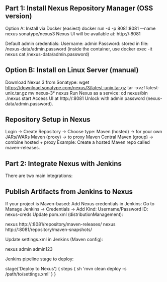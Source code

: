 ## Part 1: Install Nexus Repository Manager (OSS version)
Option A: Install via Docker (easiest)
docker run -d -p 8081:8081 --name nexus sonatype/nexus3
Nexus UI will be available at: http://<server-ip>:8081

Default admin credentials:
Username: admin
Password: stored in file:
/nexus-data/admin.password
(inside the container, use docker exec -it nexus cat /nexus-data/admin.password)



## Option B: Install on Linux Server (manual)

Download Nexus 3 from Sonatype:
wget https://download.sonatype.com/nexus/3/latest-unix.tar.gz
tar -xvzf latest-unix.tar.gz
mv nexus-3* nexus
Run Nexus as a service:
cd nexus/bin
./nexus start
Access UI at http://<server-ip>:8081
Unlock with admin password (nexus-data/admin.password).



## Repository Setup in Nexus

Login → Create Repository → Choose type:
Maven (hosted) → for your own JARs/WARs
Maven (proxy) → to proxy Maven Central
Maven (group) → combine hosted + proxy
Example: Create a hosted Maven repo called maven-releases.

## Part 2: Integrate Nexus with Jenkins

There are two main integrations:

##      Publish Artifacts from Jenkins to Nexus

If your project is Maven-based:
Add Nexus credentials in Jenkins:
Go to Manage Jenkins → Credentials → Add
Kind: Username/Password
ID: nexus-creds
Update pom.xml (distributionManagement):

<distributionManagement>
  <repository>
    <id>nexus</id>
    <url>http://<nexus-server>:8081/repository/maven-releases/</url>
  </repository>
  <snapshotRepository>
    <id>nexus</id>
    <url>http://<nexus-server>:8081/repository/maven-snapshots/</url>
  </snapshotRepository>
</distributionManagement>


Update settings.xml in Jenkins (Maven config):

<servers>
  <server>
    <id>nexus</id>
    <username>admin</username>
    <password>admin123</password>
  </server>
</servers>


Jenkins pipeline stage to deploy:

stage('Deploy to Nexus') {
    steps {
        sh 'mvn clean deploy -s /path/to/settings.xml'
    }
}